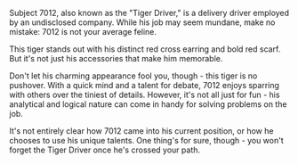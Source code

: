 Subject 7012, also known as the "Tiger Driver," is a delivery driver employed by an undisclosed company. While his job may seem mundane, make no mistake: 7012 is not your average feline.

This tiger stands out with his distinct red cross earring and bold red scarf. But it's not just his accessories that make him memorable.

Don't let his charming appearance fool you, though - this tiger is no pushover. With a quick mind and a talent for debate, 7012 enjoys sparring with others over the tiniest of details. However, it's not all just for fun - his analytical and logical nature can come in handy for solving problems on the job.

It's not entirely clear how 7012 came into his current position, or how he chooses to use his unique talents. One thing's for sure, though - you won't forget the Tiger Driver once he's crossed your path.